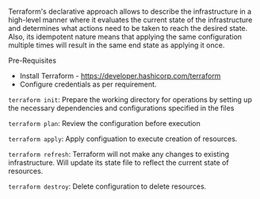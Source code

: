 Terraform's declarative approach allows to describe the infrastructure in a high-level manner where it evaluates the current state of the infrastructure and determines what actions need to be taken to reach the desired state. Also, its idempotent nature means that applying the same configuration multiple times will result in the same end state as applying it once.

Pre-Requisites
- Install Terraform - https://developer.hashicorp.com/terraform
- Configure credentials as per requirement.

`terraform init`: Prepare the working directory for operations by setting up the necessary dependencies and configurations specified in the files

`terraform plan`: Review the configuration before execution

`terraform apply`: Apply configuation to execute creation of resources.

`terraform refresh`: Terraform will not make any changes to existing infrastructure. Will update its state file to reflect the current state of resources.

`terraform destroy`: Delete configuration to delete resources.
